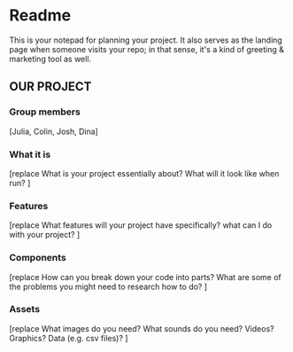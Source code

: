 # Readme

This is your notepad for planning your project. It also serves as the landing page when someone visits your repo; in that sense, it's a kind of greeting & marketing tool as well.

## OUR PROJECT

### Group members

[Julia, Colin, Josh, Dina]

### What it is

[replace
    What is your project essentially about?
    What will it look like when run?
]

### Features

[replace
    What features will your project have specifically?
    what can I do with your project?
]

### Components

[replace
    How can you break down your code into parts?
    What are some of the problems you might need to research how to do?
]

### Assets

[replace
    What images do you need?
    What sounds do you need?
    Videos? Graphics? Data (e.g. csv files)?
]
